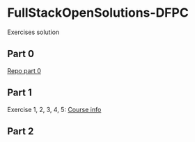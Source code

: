 # FullStackOpenSolutions-DFPC

Exercises solution

## Part 0

[Repo part 0](https://github.com/danielpuliche/FullStackOpen-Part0)

## Part 1

Exercise 1, 2, 3, 4, 5: [Course info](./Part1/courseinfo)

## Part 2
